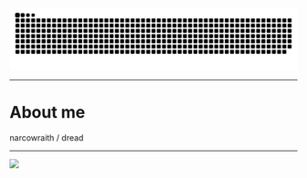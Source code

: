 <p align="center">
    <a href="https://uwu.gal"><img src="https://raw.githubusercontent.com/ijsbol/ijsbol/refs/heads/output/github-contribution-grid-snake-dark.svg"></a>
</p>
<hr>
<h1>About me</h1>
narcowraith / dread
<hr>
<a href="https://discord.gg/cartel"><img src="[https://did.institute/static/images/banner4.png](https://i.ibb.co/235NnH3p/correctbanner.webp)"/></a>
